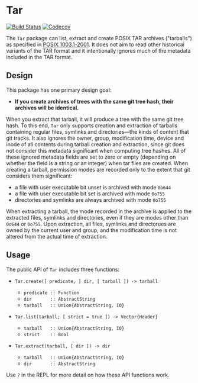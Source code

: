 # Tar

[![Build Status](https://travis-ci.org/JuliaLang/Tar.jl.svg?branch=master)](https://travis-ci.org/JuliaLang/Tar.jl)
[![Codecov](https://codecov.io/gh/JuliaLang/Tar.jl/branch/master/graph/badge.svg)](https://codecov.io/gh/JuliaLang/Tar.jl)

The `Tar` package can list, extract and create POSIX TAR archives ("tarballs") as specified in [POSIX 1003.1-2001](https://pubs.opengroup.org/onlinepubs/9699919799/utilities/pax.html).
It does not aim to read other historical variants of the TAR format and it intentionally ignores much of the metadata included in the TAR format.

## Design

This package has one primary design goal:

* __If you create archives of trees with the same git tree hash, their archives will be identical.__

When you extract that tarball, it will produce a tree with the same git tree hash.
To this end, `Tar` only supports creation and extraction of tarballs containing regular files, symlinks and directories—the kinds of content that git tracks.
It also ignores the owner, group, modification time, device and inode of all contents during tarball creation and extraction, since git does not consider this metadata significant when computing tree hashes.
All of these ignored metadata fields are set to zero or empty (depending on whether the field is a string or an integer) when tar files are created.
When creating a tarball, permission modes are recorded only to the extent that git considers them significant:

* a file with user executable bit unset is archived with mode `0o644`
* a file with user executable bit set is archived with mode `0o755`
* directories and symlinks are always archived with mode `0o755`

When extracting a tarball, the mode recorded in the archive is applied to the extracted files, symlinks and directories, even if they are modes other than `0o644` or `0o755`.
Upon extraction, all files, symlinks and directorues are owned by the current user and group, and the modification time is not altered from the actual time of extraction.

## Usage

The public API of `Tar` includes three functions:

* `Tar.create([ predicate, ] dir, [ tarball ]) -> tarball`
  - `predicate :: Function`
  - `dir       :: AbstractString`
  - `tarball   :: Union{AbstractString, IO}`

* `Tar.list(tarball; [ strict = true ]) -> Vector{Header}`
  - `tarball   :: Union{AbstractString, IO}`
  - `strict    :: Bool`

* `Tar.extract(tarball, [ dir ]) -> dir`
  - `tarball   :: Union{AbstractString, IO}`
  - `dir       :: AbstractString`

Use `?` in the REPL for more detail on how these API functions work.
